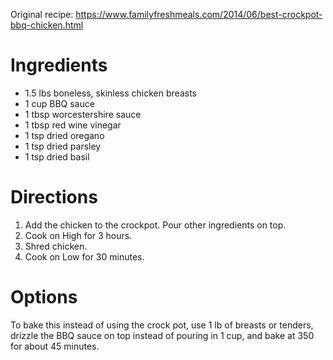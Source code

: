 Original recipe: https://www.familyfreshmeals.com/2014/06/best-crockpot-bbq-chicken.html

# Ingredients

- 1.5 lbs boneless, skinless chicken breasts
- 1 cup BBQ sauce
- 1 tbsp worcestershire sauce
- 1 tbsp red wine vinegar
- 1 tsp dried oregano
- 1 tsp dried parsley
- 1 tsp dried basil

# Directions

1. Add the chicken to the crockpot. Pour other ingredients on top.
1. Cook on High for 3 hours.
1. Shred chicken.
1. Cook on Low for 30 minutes.

# Options

To bake this instead of using the crock pot, use 1 lb of breasts or tenders, drizzle the BBQ sauce on top instead of pouring in 1 cup, and bake at 350 for about 45 minutes.
